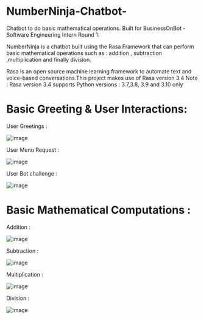 # NumberNinja-Chatbot-
Chatbot to do basic mathematical operations. Built for BusinessOnBot - Software Engineering Intern Round 1:

NumberNinja is a chatbot built using the Rasa Framework that can perform basic mathematical operations such as :
addition , subtraction ,multiplication and finally division.

Rasa is an open source machine learning framework to automate text and voice-based conversations.This project makes use of Rasa version 3.4
Note : Rasa version 3.4 supports Python versions : 3.7,3.8, 3.9 and 3.10 only

# Basic Greeting & User Interactions:
User Greetings :

![image](https://user-images.githubusercontent.com/81982063/221862367-c137ddd2-c931-46a4-bb84-7ebec2800ea3.png)


User Menu Request :

![image](https://user-images.githubusercontent.com/81982063/221861395-f3384e9b-d6a1-4d22-bd9e-8eeeb87394bf.png)


User Bot challenge :

![image](https://user-images.githubusercontent.com/81982063/221861744-b430c530-5955-4b76-9f2a-64199bcc8552.png)


# Basic Mathematical Computations :
Addition :

![image](https://user-images.githubusercontent.com/81982063/221861982-be5985f0-3565-4310-ade9-f69420e1c824.png)

Subtraction : 

![image](https://user-images.githubusercontent.com/81982063/221875590-5a1877f7-0ed4-47f7-a7cd-2f4e3fab286d.png)


Multiplication :

![image](https://user-images.githubusercontent.com/81982063/221876117-92549250-b387-46b2-a21c-064417abbe46.png)


Division :

![image](https://user-images.githubusercontent.com/81982063/221876578-9e13412f-b5b5-413d-9e8b-fcf30ede91bf.png)
